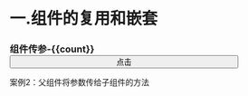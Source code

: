 # 一.组件的复用和嵌套

  <body>
    <div id="app">
       <h3>组件传参-{{count}}</h3>
       <w_bo mag="hello" :count="count"></w_bo>
       <!-- 可以加一个自定义的属性，将属性给props数组内，也可以将父组件的data的参数，传给标签 -->
      <button>点击</button>
    </div>
  </body>
  <script src="https://cdn.jsdelivr.net/npm/vue@2/dist/vue.js"></script>
  <script>
   let time = null
    Vue.component('w_bo',{
      props:["age","count"],//props的数组，接收标签传来的属性名
      template:`<div>{{age}}-{{count}}</div>`
    })
    const p1 = new Vue({
      el: "#app",
      data: {
        count:123
        }
      },
   )
  </script>
</html>


案例2：父组件将参数传给子组件的方法
<style>
    * {
        margin: 0;
        padding: 0;
        box-sizing: border-box;
    }
    #app {
        display: flex;
        flex-direction: column;
    }
    header {
        width: 100%;
        height: 40px;
        background-color: pink;
        text-align: center;
        line-height: 40px
    }
    li {
        width: 345px;
        height: 140px;
        border: 1px black solid;
        margin: 15px;
        list-style: none;
    }
    .fooder {
        position: fixed;
        width: 100%;
        height: 40px;
        bottom: 0;
        left: 0;
        background-color: blueviolet;
        display: flex;
        justify-content: space-evenly;
        align-items: center;
    }
</style>
<body>
    <div id="app">
        <wbo></wbo>
    </div>
</body>
<script src="https://cdn.jsdelivr.net/npm/vue@2/dist/vue.js"></script>
<script>
    Vue.component('tb_header', {
        template: `<header>这是微博的头部</header>`
    })
    Vue.component('list_li',{
        props:["name","age"],//子组件的props，接收父组件的自定义属性
        template:`
        <li>
          <h3>{{name}}</h3>  //完成这两个标签的渲染
          <p>{{age}}</p>
          <button>点赞</button>
        </li>
        `
    })
    Vue.component('tb_main', {
        data(){     //在父组件中放入响应式数据
          return {  //返回值
            list:[
              {
                id:1,
                name:'zhangsan',
                age:20
              },
              {
                id:2,
                name:'lisi',
                age:18
              },
              {
                id:3,
                name:'wangwu',
                age:25
              }
            ]
          }
        },
        template: `
        <ul>
            <list_li v-for="item in list" :key="item.id" :name="item.name" :age="item.age"></list_li>

           <!-- 先循环list,key为id，自定义属性为name和age,再将，自定义属性给子组件的props -->

        </ul>`
    })
    Vue.component('tb_fooder', {
        template: `
          <div class="fooder">
            <input type="text">
            <button>发布</button>
          </div>`
    })
    Vue.component('wbo', {
        template:
            `<div>
            <tb_header></tb_header>
            <tb_main></tb_main>
            <tb_fooder></tb_fooder>
        </div>`
    })
    let p1 = new Vue({
        el: "#app",
        data: {
        }
    })
</script>
</html>




